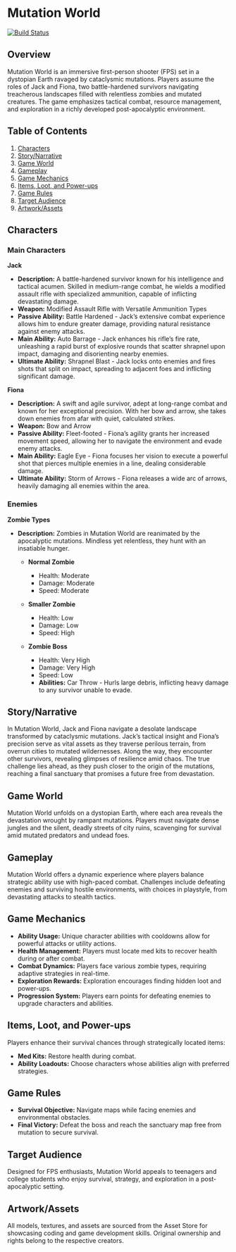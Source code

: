 # Mutation World

[![Build Status](https://img.shields.io/badge/build-link-blue)](your-build-link-here) 

## Overview

Mutation World is an immersive first-person shooter (FPS) set in a dystopian Earth ravaged by cataclysmic mutations. Players assume the roles of Jack and Fiona, two battle-hardened survivors navigating treacherous landscapes filled with relentless zombies and mutated creatures. The game emphasizes tactical combat, resource management, and exploration in a richly developed post-apocalyptic environment.

## Table of Contents

1. [Characters](#characters)
2. [Story/Narrative](#storynarrative)
3. [Game World](#game-world)
4. [Gameplay](#gameplay)
5. [Game Mechanics](#game-mechanics)
6. [Items, Loot, and Power-ups](#items-loot-and-power-ups)
7. [Game Rules](#game-rules)
8. [Target Audience](#target-audience)
9. [Artwork/Assets](#artworkassets)

## Characters

### Main Characters

**Jack**  
- **Description:** A battle-hardened survivor known for his intelligence and tactical acumen. Skilled in medium-range combat, he wields a modified assault rifle with specialized ammunition, capable of inflicting devastating damage.
- **Weapon:** Modified Assault Rifle with Versatile Ammunition Types
- **Passive Ability:** Battle Hardened - Jack’s extensive combat experience allows him to endure greater damage, providing natural resistance against enemy attacks.
- **Main Ability:** Auto Barrage - Jack enhances his rifle’s fire rate, unleashing a rapid burst of explosive rounds that scatter shrapnel upon impact, damaging and disorienting nearby enemies.
- **Ultimate Ability:** Shrapnel Blast - Jack locks onto enemies and fires shots that split on impact, spreading to adjacent foes and inflicting significant damage.

**Fiona**  
- **Description:** A swift and agile survivor, adept at long-range combat and known for her exceptional precision. With her bow and arrow, she takes down enemies from afar with quiet, calculated strikes.
- **Weapon:** Bow and Arrow
- **Passive Ability:** Fleet-footed - Fiona’s agility grants her increased movement speed, allowing her to navigate the environment and evade enemy attacks.
- **Main Ability:** Eagle Eye - Fiona focuses her vision to execute a powerful shot that pierces multiple enemies in a line, dealing considerable damage.
- **Ultimate Ability:** Storm of Arrows - Fiona releases a wide arc of arrows, heavily damaging all enemies within the area.

### Enemies

**Zombie Types**  
- **Description:** Zombies in Mutation World are reanimated by the apocalyptic mutations. Mindless yet relentless, they hunt with an insatiable hunger.

  - **Normal Zombie**
    - Health: Moderate
    - Damage: Moderate
    - Speed: Moderate

  - **Smaller Zombie**
    - Health: Low
    - Damage: Low
    - Speed: High

  - **Zombie Boss**
    - Health: Very High
    - Damage: Very High
    - Speed: Low
    - **Abilities:** Car Throw - Hurls large debris, inflicting heavy damage to any survivor unable to evade.

## Story/Narrative

In Mutation World, Jack and Fiona navigate a desolate landscape transformed by cataclysmic mutations. Jack’s tactical insight and Fiona’s precision serve as vital assets as they traverse perilous terrain, from overrun cities to mutated wildernesses. Along the way, they encounter other survivors, revealing glimpses of resilience amid chaos. The true challenge lies ahead, as they push closer to the origin of the mutations, reaching a final sanctuary that promises a future free from devastation.

## Game World

Mutation World unfolds on a dystopian Earth, where each area reveals the devastation wrought by rampant mutations. Players must navigate dense jungles and the silent, deadly streets of city ruins, scavenging for survival amid mutated predators and undead foes.

## Gameplay

Mutation World offers a dynamic experience where players balance strategic ability use with high-paced combat. Challenges include defeating enemies and surviving hostile environments, with choices in playstyle, from devastating attacks to stealth tactics.

## Game Mechanics

- **Ability Usage:** Unique character abilities with cooldowns allow for powerful attacks or utility actions.
- **Health Management:** Players must locate med kits to recover health during or after combat.
- **Combat Dynamics:** Players face various zombie types, requiring adaptive strategies in real-time.
- **Exploration Rewards:** Exploration encourages finding hidden loot and power-ups.
- **Progression System:** Players earn points for defeating enemies to upgrade characters and abilities.

## Items, Loot, and Power-ups

Players enhance their survival chances through strategically located items:
- **Med Kits:** Restore health during combat.
- **Ability Loadouts:** Choose characters whose abilities align with preferred strategies.

## Game Rules

- **Survival Objective:** Navigate maps while facing enemies and environmental obstacles.
- **Final Victory:** Defeat the boss and reach the sanctuary map free from mutation to secure survival.

## Target Audience

Designed for FPS enthusiasts, Mutation World appeals to teenagers and college students who enjoy survival, strategy, and exploration in a post-apocalyptic setting.

## Artwork/Assets

All models, textures, and assets are sourced from the Asset Store for showcasing coding and game development skills. Original ownership and rights belong to the respective creators.
